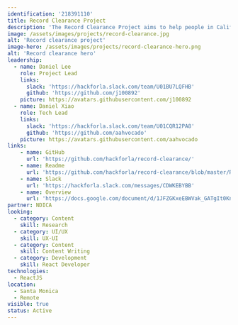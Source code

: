 ```yaml
---
identification: '218391110'
title: Record Clearance Project
description: 'The Record Clearance Project aims to help people in California with criminal records accomplish record clearance, expungement or reduction and subsequently a second chance as a part of society. <br /><br />We work with verifiable non-profits, the government and partners to build digital tools that can affect changes in the lives of these justice impacted individuals.'
image: /assets/images/projects/record-clearance.jpg
alt: 'Record clearance project'
image-hero: /assets/images/projects/record-clearance-hero.png
alt: 'Record clearance hero'
leadership:
  - name: Daniel Lee
    role: Project Lead
    links:
      slack: 'https://hackforla.slack.com/team/U01BU7LQFHB'
      github: 'https://github.com/j100892'
    picture: https://avatars.githubusercontent.com/j100892
  - name: Daniel Xiao
    role: Tech Lead
    links:
      slack: 'https://hackforla.slack.com/team/U01CQR12PA8'
      github: 'https://github.com/aahvocado'
    picture: https://avatars.githubusercontent.com/aahvocado
links:
    - name: GitHub
      url: 'https://github.com/hackforla/record-clearance/'
    - name: Readme
      url: 'https://github.com/hackforla/record-clearance/blob/master/README.md'
    - name: Slack
      url: 'https://hackforla.slack.com/messages/CDWKEBYBB'
    - name: Overview
      url: 'https://docs.google.com/document/d/1JFZGKxeEBWVak_GATgIt0Knyr9_gJ15CBirynebb4tg/preview'
partner: NDICA
looking:
  - category: Content
    skill: Research
  - category: UI/UX
    skill: UX-UI
  - category: Content
    skill: Content Writing
  - category: Development
    skill: React Developer
technologies:
  - ReactJS
location:
  - Santa Monica
  - Remote
visible: true
status: Active
---
```

